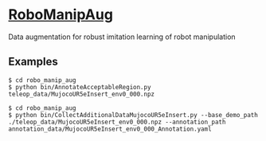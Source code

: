 # [RoboManipAug](https://github.com/isri-aist/RoboManipAug)
Data augmentation for robust imitation learning of robot manipulation

## Examples
```console
$ cd robo_manip_aug
$ python bin/AnnotateAcceptableRegion.py teleop_data/MujocoUR5eInsert_env0_000.npz
```

```console
$ cd robo_manip_aug
$ python bin/CollectAdditionalDataMujocoUR5eInsert.py --base_demo_path ./teleop_data/MujocoUR5eInsert_env0_000.npz --annotation_path annotation_data/MujocoUR5eInsert_env0_000_Annotation.yaml
```
